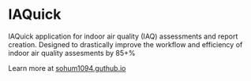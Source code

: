 # IAQuick
IAQuick application for indoor air quality (IAQ) assessments and report creation. Designed to drastically improve the workflow and efficiency of indoor air quality assesments by 85+%

Learn more at [sohum1094.guthub.io](url)
